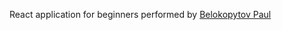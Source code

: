 React application for beginners performed by [Belokopytov Paul](https://htmlacademy.ru/profile/id1551545)
